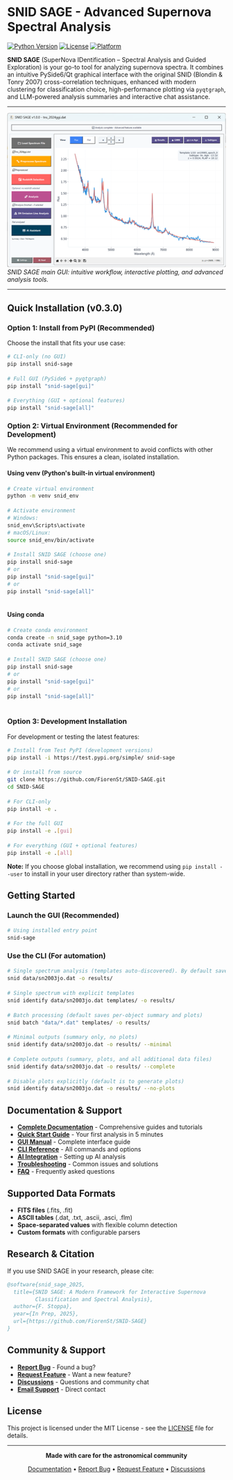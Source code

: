 # SNID SAGE - Advanced Supernova Spectral Analysis

[![Python Version](https://img.shields.io/badge/python-3.8%2B-blue.svg)](https://python.org)
[![License](https://img.shields.io/badge/license-MIT-green.svg)](LICENSE)
[![Platform](https://img.shields.io/badge/platform-Windows%20%7C%20macOS%20%7C%20Linux-lightgrey.svg)]()

**SNID SAGE** (SuperNova IDentification – Spectral Analysis and Guided Exploration) is your go-to tool for analyzing supernova spectra. It combines an intuitive PySide6/Qt graphical interface with the original SNID (Blondin & Tonry 2007) cross-correlation techniques, enhanced with modern clustering for classification choice, high-performance plotting via `pyqtgraph`, and LLM-powered analysis summaries and interactive chat assistance.

---

![SNID SAGE GUI](snid_sage/images/Screenshot.png)
*SNID SAGE main GUI: intuitive workflow, interactive plotting, and advanced analysis tools.*

---

## Quick Installation (v0.3.0)

### Option 1: Install from PyPI (Recommended)

Choose the install that fits your use case:

```bash
# CLI-only (no GUI)
pip install snid-sage

# Full GUI (PySide6 + pyqtgraph)
pip install "snid-sage[gui]"

# Everything (GUI + optional features)
pip install "snid-sage[all]"
```

 

### Option 2: Virtual Environment (Recommended for Development)

We recommend using a virtual environment to avoid conflicts with other Python packages. This ensures a clean, isolated installation.

#### Using venv (Python's built-in virtual environment)
```bash
# Create virtual environment
python -m venv snid_env

# Activate environment
# Windows:
snid_env\Scripts\activate
# macOS/Linux:
source snid_env/bin/activate

# Install SNID SAGE (choose one)
pip install snid-sage
# or
pip install "snid-sage[gui]"
# or
pip install "snid-sage[all]"
 
```

#### Using conda
```bash
# Create conda environment
conda create -n snid_sage python=3.10
conda activate snid_sage

# Install SNID SAGE (choose one)
pip install snid-sage
# or
pip install "snid-sage[gui]"
# or
pip install "snid-sage[all]"
 
```

### Option 3: Development Installation

For development or testing the latest features:

```bash
# Install from Test PyPI (development versions)
pip install -i https://test.pypi.org/simple/ snid-sage

# Or install from source
git clone https://github.com/FiorenSt/SNID-SAGE.git
cd SNID-SAGE

# For CLI-only
pip install -e .

# For the full GUI
pip install -e .[gui]

# For everything (GUI + optional features)
pip install -e .[all]
```

**Note:** If you choose global installation, we recommend using `pip install --user` to install in your user directory rather than system-wide.



## Getting Started

### Launch the GUI (Recommended)
```bash
# Using installed entry point
snid-sage
```

 

### Use the CLI (For automation)
```bash
# Single spectrum analysis (templates auto-discovered). By default saves summary (.output) and plots
snid data/sn2003jo.dat -o results/

# Single spectrum with explicit templates
snid identify data/sn2003jo.dat templates/ -o results/

# Batch processing (default saves per-object summary and plots)
snid batch "data/*.dat" templates/ -o results/

# Minimal outputs (summary only, no plots)
snid identify data/sn2003jo.dat -o results/ --minimal

# Complete outputs (summary, plots, and all additional data files)
snid identify data/sn2003jo.dat -o results/ --complete

# Disable plots explicitly (default is to generate plots)
snid identify data/sn2003jo.dat -o results/ --no-plots
```



## Documentation & Support

- **[Complete Documentation](https://fiorenst.github.io/SNID-SAGE/)** - Comprehensive guides and tutorials
- **[Quick Start Guide](https://fiorenst.github.io/SNID-SAGE/quickstart/first-analysis/)** - Your first analysis in 5 minutes
- **[GUI Manual](https://fiorenst.github.io/SNID-SAGE/gui/interface-overview/)** - Complete interface guide
- **[CLI Reference](https://fiorenst.github.io/SNID-SAGE/cli/command-reference/)** - All commands and options
- **[AI Integration](https://fiorenst.github.io/SNID-SAGE/ai/overview/)** - Setting up AI analysis
- **[Troubleshooting](https://fiorenst.github.io/SNID-SAGE/reference/troubleshooting/)** - Common issues and solutions
- **[FAQ](https://fiorenst.github.io/SNID-SAGE/reference/faq/)** - Frequently asked questions

## Supported Data Formats

- **FITS files** (.fits, .fit)
- **ASCII tables** (.dat, .txt, .ascii, .asci, .flm)
- **Space-separated values** with flexible column detection
- **Custom formats** with configurable parsers

## Research & Citation

If you use SNID SAGE in your research, please cite:

```bibtex
@software{snid_sage_2025,
  title={SNID SAGE: A Modern Framework for Interactive Supernova
         Classification and Spectral Analysis},
  author={F. Stoppa},
  year={In Prep, 2025},
  url={https://github.com/FiorenSt/SNID-SAGE}
}
```

## Community & Support

- **[Report Bug](https://github.com/FiorenSt/SNID-SAGE/issues)** - Found a bug?
- **[Request Feature](https://github.com/FiorenSt/SNID-SAGE/issues)** - Want a new feature?
- **[Discussions](https://github.com/FiorenSt/SNID-SAGE/discussions)** - Questions and community chat
- **[Email Support](mailto:fiorenzo.stoppa@physics.ox.ac.uk)** - Direct contact

## License

This project is licensed under the MIT License - see the [LICENSE](LICENSE) file for details.

---

<div align="center">

**Made with care for the astronomical community**

[Documentation](https://fiorenst.github.io/SNID-SAGE/) • [Report Bug](https://github.com/FiorenSt/SNID-SAGE/issues) • [Request Feature](https://github.com/FiorenSt/SNID-SAGE/issues) • [Discussions](https://github.com/FiorenSt/SNID-SAGE/discussions)

</div>
